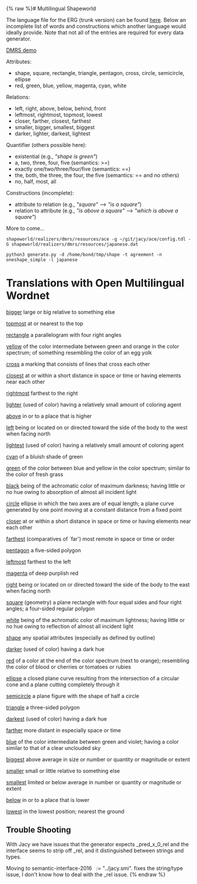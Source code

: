 {% raw %}# Multilingual Shapeworld

The language file for the ERG (trunk version) can be found
[here](https://github.com/AlexKuhnle/ShapeWorld/blob/master/shapeworld/realizers/dmrs/languages/english.json).
Below an incomplete list of words and constructions which another
language would ideally provide. Note that not all of the entries are
required for every data generator.

[DMRS demo](http://chimpanzee.ling.washington.edu/demophin/erg/)

Attributes:

- shape, square, rectangle, triangle, pentagon, cross, circle,
semicircle, ellipse
- red, green, blue, yellow, magenta, cyan, white

Relations:

- left, right, above, below, behind, front
- leftmost, rightmost, topmost, lowest
- closer, farther, closest, farthest
- smaller, bigger, smallest, biggest
- darker, lighter, darkest, lightest

Quantifier (others possible here):

- existential (e.g., *"shape is green"*)
- a, two, three, four, five (semantics: &gt;=)
- exactly one/two/three/four/five (semantics: ==)
- the, both, the three, the four, the five (semantics: == and no
others)
- no, half, most, all

Constructions (incomplete):

- attribute to relation (e.g., *"square"* --&gt; *"is a square"*)
- relation to attribute (e.g., *"is above a square"* --&gt; *"which is
above a square"*)

More to come...

    shapeworld/realizers/dmrs/resources/ace -g ~/git/jacy/ace/config.tdl -G shapeworld/realizers/dmrs/resources/japanese.dat
    
    python3 generate.py -d /home/bond/tmp/shape -t agreement -n oneshape_simple -l japanese

# Translations with Open Multilingual Wordnet

[bigger](http://compling.hss.ntu.edu.sg/omw/cgi-bin/wn-gridx.cgi?gridmode=gridx&lang=eng&lang2=eng&synset=01383756-a)
large or big relative to something else

[topmost](http://compling.hss.ntu.edu.sg/omw/cgi-bin/wn-gridx.cgi?gridmode=gridx&lang=eng&lang2=eng&synset=02440461-a)
at or nearest to the top

[rectangle](http://compling.hss.ntu.edu.sg/omw/cgi-bin/wn-gridx.cgi?gridmode=gridx&lang=eng&lang2=eng&synset=13883346-n)
a parallelogram with four right angles

[yellow](http://compling.hss.ntu.edu.sg/omw/cgi-bin/wn-gridx.cgi?gridmode=gridx&lang=eng&lang2=eng&synset=00385756-a)
of the color intermediate between green and orange in the color
spectrum; of something resembling the color of an egg yolk

[cross](http://compling.hss.ntu.edu.sg/omw/cgi-bin/wn-gridx.cgi?gridmode=gridx&lang=eng&lang2=eng&synset=04681387-n)
a marking that consists of lines that cross each other

[closest](http://compling.hss.ntu.edu.sg/omw/cgi-bin/wn-gridx.cgi?gridmode=gridx&lang=eng&lang2=eng&synset=00446921-a)
at or within a short distance in space or time or having elements near
each other

[rightmost](http://compling.hss.ntu.edu.sg/omw/cgi-bin/wn-gridx.cgi?gridmode=gridx&lang=eng&lang2=eng&synset=02032617-a)
farthest to the right

[lighter](http://compling.hss.ntu.edu.sg/omw/cgi-bin/wn-gridx.cgi?gridmode=gridx&lang=eng&lang2=eng&synset=00408660-a)
(used of color) having a relatively small amount of coloring agent

[above](http://compling.hss.ntu.edu.sg/omw/cgi-bin/wn-gridx.cgi?gridmode=gridx&lang=eng&lang2=eng&synset=00080169-r)
in or to a place that is higher

[left](http://compling.hss.ntu.edu.sg/omw/cgi-bin/wn-gridx.cgi?gridmode=gridx&lang=eng&lang2=eng&synset=02032953-a)
being or located on or directed toward the side of the body to the west
when facing north

[lightest](http://compling.hss.ntu.edu.sg/omw/cgi-bin/wn-gridx.cgi?gridmode=gridx&lang=eng&lang2=eng&synset=00408660-a)
(used of color) having a relatively small amount of coloring agent

[cyan](http://compling.hss.ntu.edu.sg/omw/cgi-bin/wn-gridx.cgi?gridmode=gridx&lang=eng&lang2=eng&synset=00371163-a)
of a bluish shade of green

[green](http://compling.hss.ntu.edu.sg/omw/cgi-bin/wn-gridx.cgi?gridmode=gridx&lang=eng&lang2=eng&synset=00375969-a)
of the color between blue and yellow in the color spectrum; similar to
the color of fresh grass

[black](http://compling.hss.ntu.edu.sg/omw/cgi-bin/wn-gridx.cgi?gridmode=gridx&lang=eng&lang2=eng&synset=00392812-a)
being of the achromatic color of maximum darkness; having little or no
hue owing to absorption of almost all incident light

[circle](http://compling.hss.ntu.edu.sg/omw/cgi-bin/wn-gridx.cgi?gridmode=gridx&lang=eng&lang2=eng&synset=13873502-n)
ellipse in which the two axes are of equal length; a plane curve
generated by one point moving at a constant distance from a fixed point

[closer](http://compling.hss.ntu.edu.sg/omw/cgi-bin/wn-gridx.cgi?gridmode=gridx&lang=eng&lang2=eng&synset=00446921-a)
at or within a short distance in space or time or having elements near
each other

[farthest](http://compling.hss.ntu.edu.sg/omw/cgi-bin/wn-gridx.cgi?gridmode=gridx&lang=eng&lang2=eng&synset=00443618-a)
(comparatives of \`far') most remote in space or time or order

[pentagon](http://compling.hss.ntu.edu.sg/omw/cgi-bin/wn-gridx.cgi?gridmode=gridx&lang=eng&lang2=eng&synset=13882201-n)
a five-sided polygon

[leftmost](http://compling.hss.ntu.edu.sg/omw/cgi-bin/wn-gridx.cgi?gridmode=gridx&lang=eng&lang2=eng&synset=02033450-a)
farthest to the left

[magenta](http://compling.hss.ntu.edu.sg/omw/cgi-bin/wn-gridx.cgi?gridmode=gridx&lang=eng&lang2=eng&synset=00377524-a)
of deep purplish red

[right](http://compling.hss.ntu.edu.sg/omw/cgi-bin/wn-gridx.cgi?gridmode=gridx&lang=eng&lang2=eng&synset=02031986-a)
being or located on or directed toward the side of the body to the east
when facing north

[square](http://compling.hss.ntu.edu.sg/omw/cgi-bin/wn-gridx.cgi?gridmode=gridx&lang=eng&lang2=eng&synset=13878634-n)
(geometry) a plane rectangle with four equal sides and four right
angles; a four-sided regular polygon

[white](http://compling.hss.ntu.edu.sg/omw/cgi-bin/wn-gridx.cgi?gridmode=gridx&lang=eng&lang2=eng&synset=00393105-a)
being of the achromatic color of maximum lightness; having little or no
hue owing to reflection of almost all incident light

[shape](http://compling.hss.ntu.edu.sg/omw/cgi-bin/wn-gridx.cgi?gridmode=gridx&lang=eng&lang2=eng&synset=05064037-n)
any spatial attributes (especially as defined by outline)

[darker](http://compling.hss.ntu.edu.sg/omw/cgi-bin/wn-gridx.cgi?gridmode=gridx&lang=eng&lang2=eng&synset=00409440-a)
(used of color) having a dark hue

[red](http://compling.hss.ntu.edu.sg/omw/cgi-bin/wn-gridx.cgi?gridmode=gridx&lang=eng&lang2=eng&synset=00381097-a)
of a color at the end of the color spectrum (next to orange); resembling
the color of blood or cherries or tomatoes or rubies

[ellipse](http://compling.hss.ntu.edu.sg/omw/cgi-bin/wn-gridx.cgi?gridmode=gridx&lang=eng&lang2=eng&synset=13878306-n)
a closed plane curve resulting from the intersection of a circular cone
and a plane cutting completely through it

[semicircle](http://compling.hss.ntu.edu.sg/omw/cgi-bin/wn-gridx.cgi?gridmode=gridx&lang=eng&lang2=eng&synset=13874251-n)
a plane figure with the shape of half a circle

[triangle](http://compling.hss.ntu.edu.sg/omw/cgi-bin/wn-gridx.cgi?gridmode=gridx&lang=eng&lang2=eng&synset=13879320-n)
a three-sided polygon

[darkest](http://compling.hss.ntu.edu.sg/omw/cgi-bin/wn-gridx.cgi?gridmode=gridx&lang=eng&lang2=eng&synset=00409440-a)
(used of color) having a dark hue

[farther](http://compling.hss.ntu.edu.sg/omw/cgi-bin/wn-gridx.cgi?gridmode=gridx&lang=eng&lang2=eng&synset=00443490-a)
more distant in especially space or time

[blue](http://compling.hss.ntu.edu.sg/omw/cgi-bin/wn-gridx.cgi?gridmode=gridx&lang=eng&lang2=eng&synset=00370869-a)
of the color intermediate between green and violet; having a color
similar to that of a clear unclouded sky

[biggest](http://compling.hss.ntu.edu.sg/omw/cgi-bin/wn-gridx.cgi?gridmode=gridx&lang=eng&lang2=eng&synset=01382086-a)
above average in size or number or quantity or magnitude or extent

[smaller](http://compling.hss.ntu.edu.sg/omw/cgi-bin/wn-gridx.cgi?gridmode=gridx&lang=eng&lang2=eng&synset=01394922-a)
small or little relative to something else

[smallest](http://compling.hss.ntu.edu.sg/omw/cgi-bin/wn-gridx.cgi?gridmode=gridx&lang=eng&lang2=eng&synset=01391351-a)
limited or below average in number or quantity or magnitude or extent

[below](http://compling.hss.ntu.edu.sg/omw/cgi-bin/wn-gridx.cgi?gridmode=gridx&lang=eng&lang2=eng&synset=00080039-r)
in or to a place that is lower

[lowest](http://compling.hss.ntu.edu.sg/omw/cgi-bin/wn-gridx.cgi?gridmode=gridx&lang=eng&lang2=eng&synset=00393240-r)
in the lowest position; nearest the ground

## Trouble Shooting

With Jacy we have issues that the generator expects \_pred\_x\_0\_rel
and the interface seems to strip off \_rel, and it distinguished between
strings and types.

Moving to semantic-interface-2016   := "../jacy.smi". fixes the
string/type issue, I don't know how to deal with the \_rel issue.
<update date omitted for speed>{% endraw %}